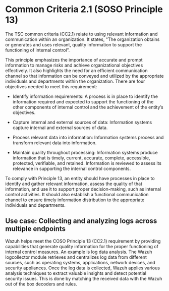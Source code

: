 # Common Criteria 2.1 (SOSO Principle 13)

The TSC common criteria (CC2.1) relate to using relevant information and communication within an organization. It states, "The organization obtains or generates and uses relevant, quality information to support the functioning of internal control”.

This principle emphasizes the importance of accurate and prompt information to manage risks and achieve organizational objectives effectively. It also highlights the need for an efficient communication channel so that information can be conveyed and utilized by the appropriate individuals and departments within the organization. There are four objectives needed to meet this requirement:

- Identify information requirements: A process is in place to identify the information required and expected to support the functioning of the other components of internal control and the achievement of the entity’s objectives.

- Capture internal and external sources of data: Information systems capture internal and external sources of data.

- Process relevant data into information: Information systems process and transform relevant data into information.

- Maintain quality throughout processing: Information systems produce information that is timely, current, accurate, complete, accessible, protected, verifiable, and retained. Information is reviewed to assess its relevance in supporting the internal control components.

To comply with Principle 13, an entity should have processes in place to identify and gather relevant information, assess the quality of that information, and use it to support proper decision-making, such as internal control activities. It should also establish a functional communication channel to ensure timely information distribution to the appropriate individuals and departments.

## Use case: Collecting and analyzing logs across multiple endpoints

Wazuh helps meet the COSO Principle 13 (CC2.1) requirement by providing capabilities that generate quality information for the proper functioning of internal control measures. An example is log data analysis. The Wazuh logcollector module retrieves and centralizes log data from different sources, such as operating systems, applications, network devices, and security appliances. Once the log data is collected, Wazuh applies various analysis techniques to extract valuable insights and detect potential security issues. This is done by matching the received data with the Wazuh out of the box decoders and rules.
